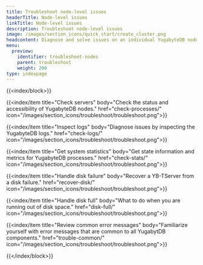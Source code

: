 ```yaml
---
title: Troubleshoot node-level issues
headerTitle: Node-level issues
linkTitle: Node-level issues
description: Troubleshoot node-level issues
image: /images/section_icons/quick_start/create_cluster.png
headcontent: Diagnose and solve issues on an individual YugabyteDB node
menu:
  preview:
    identifier: troubleshoot-nodes
    parent: troubleshoot
    weight: 200
type: indexpage
---
```


{{<index/block>}}

  {{<index/item
    title="Check servers"
    body="Check the status and accessibility of YugabyteDB nodes."
    href="check-processes/"
    icon="/images/section_icons/troubleshoot/troubleshoot.png">}}

  {{<index/item
    title="Inspect logs"
    body="Diagnose issues by inspecting the YugabyteDB logs."
    href="check-logs/"
    icon="/images/section_icons/troubleshoot/troubleshoot.png">}}

  {{<index/item
    title="Get system statistics"
    body="Get state information and metrics for YugabyteDB processes."
    href="check-stats/"
    icon="/images/section_icons/troubleshoot/troubleshoot.png">}}

  {{<index/item
    title="Handle disk failure"
    body="Recover a YB-TServer from a disk failure."
    href="recover-disk/"
    icon="/images/section_icons/troubleshoot/troubleshoot.png">}}

  {{<index/item
    title="Handle disk full"
    body="What to do when you are running out of disk space."
    href="disk-full/"
    icon="/images/section_icons/troubleshoot/troubleshoot.png">}}

  {{<index/item
    title="Review common error messages"
    body="Familiarize yourself with error messages that are common to all YugabytDB components."
    href="trouble-common/"
    icon="/images/section_icons/troubleshoot/troubleshoot.png">}}

{{</index/block>}}
